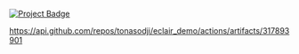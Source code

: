 <a href="https://eclairit.com:3787/fs/home/emelin/github/${{GITHUB_REPOSITORY}}/last_main/PROJECT.ecd">![Project Badge](https://github.com/tonasodji/eclair_badge/blob/main/badge.svg)</a>


https://api.github.com/repos/tonasodji/eclair_demo/actions/artifacts/317893901




